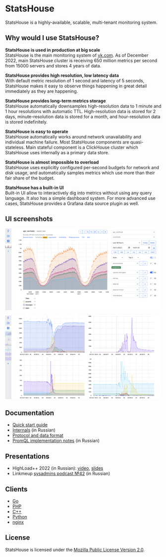 # StatsHouse

StatsHouse is a highly-available, scalable, multi-tenant monitoring system.

## Why would I use StatsHouse?

**StatsHouse is used in production at big scale**  
StatsHouse is the main monitoring system of [vk.com](https://vk.com). As of
December 2022, main StatsHouse cluster is receiving 650 million metrics
per second from 15000 servers and stores 4 years of data.

**StatsHouse provides high resolution, low latency data**  
With default metric resolution of 1 second and latency of 5 seconds,
StatsHouse makes it easy to observe things happening in great detail
immediately as they are happening.

**StatsHouse provides long-term metrics storage**  
StatsHouse automatically downsamples high-resolution data to 1 minute and 1
hour resolutions with automatic TTL. High-resolution data is stored for 2
days, minute-resolution data is stored for a month, and hour-resolution
data is stored indefinitely.

**StatsHouse is easy to operate**  
StatsHouse automatically works around network unavailability and individual
machine failure. Most StatsHouse components are quasi-stateless. Main
stateful component is a ClickHouse cluster which StatsHouse uses
internally as a primary data store.

**StatsHouse is almost impossible to overload**  
StatsHouse uses explicitly configured per-second budgets for network and
disk usage, and automatically samples metrics which use more than their
fair share of the budget.

**StatsHouse has a built-in UI**  
Built-in UI allow to interactively dig into metrics without using any query
language. It also has a simple dashboard system. For more advanced use
cases, StatsHouse provides a Grafana data source plugin as well.

## UI screenshots

![Home page](./docs/media/home.webp "Home page")

![Dashboard](./docs/media/dash.webp "Dashboard")

## Documentation

- [Quick start guide](./docs/quickstart.md)
- [Internals](./docs/internals.ru.md) (in Russian)
- [Protocol and data format](./docs/protocol.md)
- [PromQL implementation notes](./docs/promql.ru.md) (in Russian)

## Presentations

- HighLoad++ 2022 (in Russian):
  [video](https://www.youtube.com/watch?v=gs2_PGgPVwU),
  [slides](./docs/presentations/highload2022.ru.pdf)
- Linkmeup [sysadmins podcast №42](https://linkmeup.ru/podcasts/2333/) (in Russian) 

## Clients

- [Go](https://github.com/VKCOM/statshouse-go)
- [PHP](https://github.com/VKCOM/statshouse-php)
- [C++](https://github.com/VKCOM/statshouse-cpp)
- [Python](https://github.com/VKCOM/statshouse-py)
- [nginx](https://github.com/VKCOM/nginx-statshouse-module)

## License

StatsHouse is licensed under the [Mozilla Public License Version 2.0](./LICENSE). 
